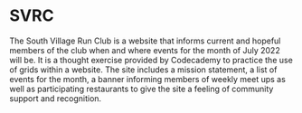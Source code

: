 # SVRC
The South Village Run Club is a website that informs current and hopeful members of the club when and where events for the month of July 2022 will be.  It is a thought exercise provided by Codecademy to practice the use of grids within a website.  The site includes a mission statement, a list of events for the month, a banner informing members of weekly meet ups as well as participating restaurants to give the site a feeling of community support and recognition.  
